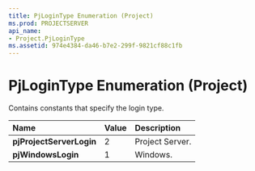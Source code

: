 ```yaml
---
title: PjLoginType Enumeration (Project)
ms.prod: PROJECTSERVER
api_name:
- Project.PjLoginType
ms.assetid: 974e4384-da46-b7e2-299f-9821cf88c1fb
---
```



# PjLoginType Enumeration (Project)

Contains constants that specify the login type.



|**Name**|**Value**|**Description**|
|:-----|:-----|:-----|
|**pjProjectServerLogin**|2|Project Server.|
|**pjWindowsLogin**|1|Windows.|

